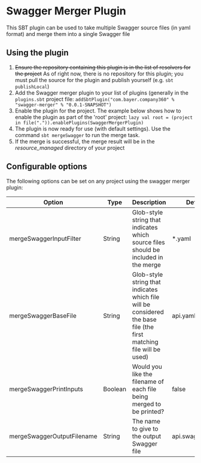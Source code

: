 # Swagger Merger Plugin
This SBT plugin can be used to take multiple Swagger source files (in yaml format)
and merge them into a single Swagger file

## Using the plugin
1. ~~Ensure the repository containing this plugin is in the list of resolvers for the project~~
As of right now, there is no repository for this plugin; you must
pull the source for the plugin and publish yourself (e.g. ```sbt publishLocal```)
1. Add the Swagger merger plugin to your list of plugins (generally in the
```plugins.sbt``` project file:
```addSbtPlugin("com.bayer.company360" % "swagger-merger" % "0.0.1-SNAPSHOT")```
1. Enable the plugin for the project. The example below shows how to enable the
plugin as part of the 'root' project:
```lazy val root = (project in file(".")).enablePlugins(SwaggerMergerPlugin)```
1. The plugin is now ready for use (with default settings). Use the command
```sbt mergeSwagger``` to run the merge task.
1. If the merge is successful, the merge result will be in the _resource_managed_ directory of your project 

## Configurable options
The following options can be set on any project using the swagger merger plugin:

| Option | Type | Description | Default |
| ------ | ---- | ----------- | ------- |
| mergeSwaggerInputFilter | String | Glob-style string that indicates which source files should be included in the merge | *.yaml |
| mergeSwaggerBaseFile | String | Glob-style string that indicates which file will be considered the base file (the first matching file will be used) | api.yaml |
| mergeSwaggerPrintInputs | Boolean | Would you like the filename of each file being merged to be printed? | false |
| mergeSwaggerOutputFilename | String | The name to give to the output Swagger file | api.swagger.yaml |